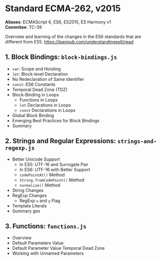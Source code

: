 # Standard ECMA-262, v2015

**Aliases**: ECMAScript 6, ES6, ES2015, ES Harmony v1<br>
**Commitee**: TC-39

Overview and learning of the changes in the ES6 standards that are different from ES5\. <https://leanpub.com/understandinges6/read>

## 1\. Block Bindings: `block-bindings.js`

- `var`: Scope and Hoisting
- `let`: Block-level Declaration
- No Redeclaration of Same Identifier
- `const`: ES6 Constants
- Temporal Dead Zone (TDZ)
- Block-Binding in Loops
  - Functions in Loops
  - `let` Declarations in Loops
  - `const` Declarations in Loops
- Global Block Binding
- Emerging Best Practices for Block Bindings
- Summary

## 2\. Strings and Regular Expressions: `strings-and-regexp.js`

- Better Unicode Support
  - In ES5: UTF-16 and Surrogate Pair
  - In ES6: UTF-16 with Better Support
  - `codePointAt()` Method
  - `String.fromCodePoint()` Method
  - `normalize()` Method
- String Changes
- RegExp Changes
  - RegExp `u` and `y` Flag
- Template Literals
- Summary ges

## 3\. Functions: `functions.js`

- Overview
- Default Parameters Value
- Default Parameter Value Temporal Dead Zone
- Working with Unnamed Parameters
